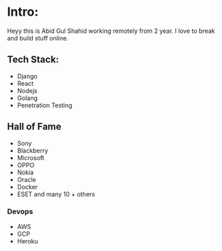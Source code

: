 # Intro:
Heyy this is Abid Gul Shahid working remotely from 2 year. I love to break and build stuff online.

## Tech Stack:
- Django
- React
- Nodejs
- Golang
- Penetration Testing

## Hall of Fame
- Sony
- Blackberry
- Microsoft
- OPPO
- Nokia
- Oracle
- Docker
- ESET and many 10 + others

### Devops
- AWS
- GCP
- Heroku
